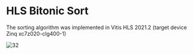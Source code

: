 # HLS Bitonic Sort
The sorting algorithm was implemented in Vitis HLS 2021.2 (target device Zinq xc7z020-clg400-1)

![32](https://user-images.githubusercontent.com/59019060/221338101-2efa3621-4b0b-49c4-ab0c-8224b37cd12c.png)
